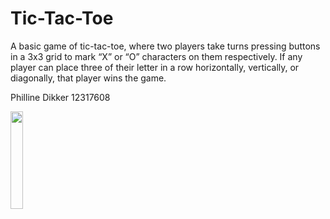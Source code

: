 # Tic-Tac-Toe

A basic game of tic-tac-toe, where two players take turns pressing buttons in a 3x3 grid to mark “X” or “O” characters on them respectively. 
If any player can place three of their letter in a row horizontally, vertically, or diagonally, that player wins the game. 


Philline Dikker 12317608

<img src="https://user-images.githubusercontent.com/43133057/48257233-35535c80-e412-11e8-97f0-eb71c81ccfaa.png" width="20%" height="20%"/>
